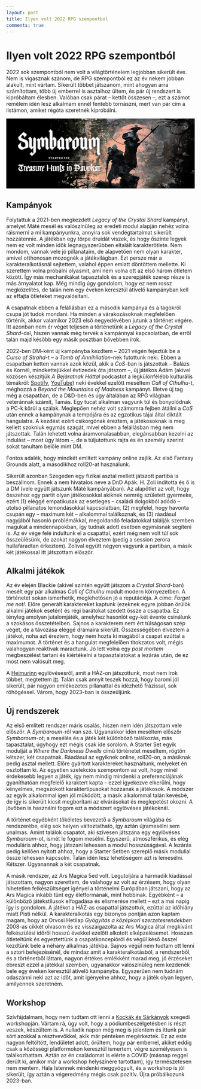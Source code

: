 ```yaml
---
layout: post
title: Ilyen volt 2022 RPG szempontból
comments: true
---
```


# Ilyen volt 2022 RPG szempontból

2022 sok szempontból nem volt a világtörténelem legjobban sikerült éve. Nem is 
vigasznak szánom, de RPG szempontból ez az év nekem jobban alakult, mint vártam. 
Sikerült többet játszanom, mint ahogyan arra számítottam, több új emberrel is 
asztalhoz ültem, és pár új rendszert is kipróbáltam élesben. Valóban csak párat 
– kettőt összesen –, ezt a számot remélem idén lesz alkalmam ennél fentebb 
tornászni, mert van pár cím a listámon, amiket régóta szeretnék kipróbálni.

![Symbaroum – Treasure Hunts in Davokar](/assets/sym-treasure-hunts.jpeg)


## Kampányok

Folytattuk a 2021-ben megkezdett _Legacy of the Crystal Shard_ kampányt, amelyet 
Máté mesél és valószínűleg az eredeti modul alapján nehéz volna ráismerni a mi 
kampányunkra, annyira sok vendégtartalmat sikerült hozzátennie. A játékban egy 
törpe druidát viszek, és hogy őszinte legyek nem ez volt minden idők 
legnagyszerűbben eltalált karakterötlete. Nem mondom, vannak vele jó 
pillanataim, de alapvetően nem olyan karakter, amivel otthonosan mozognék a 
játékvilágban. Ezt persze már a karakteralkotásnál sejtettem, valahol éppen 
emiatt döntöttem mellette. Ki szerettem volna próbálni olyasmit, ami nem volna 
ott az első három ötletem között. Így más mechanikákat tapasztalok és a 
szerepjáték szerep része is más árnyalatot kap. Még mindig úgy gondolom, hogy ez 
nem rossz megközelítés, de talán nem egy éveken keresztül átívelő kampányban 
kell az effajta ötleteket megvalósítani.

A csapatnak ebben a felállásban ez a második kampánya és a tagokról csupa jót 
tudok mondani. Ha minden a várakozásoknak megfelelően történik, akkor valamikor 
2023 első negyedévében jutunk a történet végére. Itt azonban nem ér véget 
teljesen a történetünk a _Legacy of the Crystal Shard_-dal, hiszen vannak még 
tervek a kampánnyal kapcsolatban, de erről talán majd később egy másik posztban 
bővebben írok.

2022-ben DM-ként új kampányba kezdtem – 2021 végén fejeztük be a 
_Curse of Strahd_-t – a _Tomb of Annihilation_-nek futottunk neki. Ebben a 
csapatban ketten vannak azok közül, akik a _CoS_-ban is játszottak – Balázs és 
Kornél, mindkettejükkel évtizedek óta játszom –, új játékos Ádám (akivel közösen 
készítjük _A Bejáratnak Háttal_ podcastot a legkülönfélébb kulturális témákról: 
[Spotify](https://open.spotify.com/show/2R20s491Qp11pIBlC291UC?si=995ceb7cf2924934), 
[YouTube](https://www.youtube.com/@abejaratnakhattalpodcast9040)) neki évekkel 
ezelőtt meséltem _Call of Cthulhu_-t, méghozzá a 
_Beyond the Mountains of Madness_ kampányt. Illetve új tag még a csapatban, de a 
D&D-ben és úgy általában az RPG világban veteránnak számít, Tamás. Egy tucat 
alkalman vagyunk túl és bonyolódnak a PC-k körül a szálak. Meglepően nehéz volt 
számomra fejben átállni a _CoS_ után ennek a kampánynak a tempójára és az 
egzotikus tájai által diktált hangulatra. A kezdést ezért csikorgónak éreztem, a 
játékosoknak is meg kellett szokniuk egymás szagát, mivel ebben a felállásban 
még nem játszottak. Talán lehetett volna áramvonalasabban, elegánsabban kezelni 
az indulást – most úgy látom –, de a túljutottunk rajta és én személy szerint 
sokat tanultam belőle mint DM. 

Fontos adalék, hogy mindkét említett kampány online zajlik. Az első Fantasy 
Grounds alatt, a másodikhoz roll20-at használunk.

Sikerült azonban Szegeden egy fizikai asztal mellett játszott partiba is 
beszállnom. Ennek a nem hivatalos neve a DnD Apák. H. Zoli indította és ő is a 
DM (vele együtt játszunk Máté kampányában). Az alapötlet az volt, hogy összehoz 
egy partit olyan játékosokkal akiknek nemrég született gyermeke, ezért (1) 
eléggé empatikusak az esetleges – családi dolgokból adódó – utolsó pillanatos 
lemondásokkal kapcsolatban, (2) megfelel, hogy havonta csupán egy – maximum két 
– alkalommal találkoznak, és (3) ráadásul nagyjából hasonló problémákkal, 
megoldandó feladatokkal találják szemben magukat a mindennapokban, így tudnak 
adott esetben egymásnak segíteni is. Az év vége felé indultunk el a csapattal, 
ezért még nem volt túl sok összeülésünk, de azokat nagyon élveztem (pedig a 
session zerora hullafáradtan érkeztem). Zolival együtt négyen vagyunk a 
partiban, a másik két játékossal itt játszottam először.


## Alkalmi játékok

Az év elején Blackie (akivel szintén együtt játszom a _Crystal Shard_-ban) 
mesélt egy pár alkalmas _Call of Cthulhu_ modult modern környezetben. A 
történetet sokan ismerhetik, meglehetősen jó a reputációja. A címe: 
_Forget me not!_. Előre generált karaktereket kaptunk (ezeknek egyre jobban 
örülök alkalmi játékok esetén) és régi barátokat szedett össze a csapatba. Ez 
tényleg amolyan jutalomjáték, amelyhez hasonlót egy-két évente csinálunk a 
szokásos összetételben. Sajnos a karakterem nem ért túlságosan szép véget, de a 
távozása eléggé drámaira sikerült. Összességében élveztem a játékot, noha azt 
éreztem, hogy nem hozta ki magából a csapat ezúttal a maximumot. A történet és a 
hangulat megfelelően titokzatos volt, mégis valahogyan reaktívak maradtunk. Jó 
lett volna egy _post mortem_ megbeszélést tartani és kiértékelni a 
tapasztalatokat a lezárás után, de ez most nem valósult meg.

A [Heimurinn](https://heimurinn.hu/) egylövésesről, amit a HÁZ-on játszottunk, 
most nem írok többet, megtettem 
[itt](https://szabosteve.github.io/2022/08/29/haz-2022.html). Talán csak annyit 
teszek hozzá, hogy baromi jól sikerült, pár nagyon emlékezetes pillanattal és 
idézhető frázissal, sok röhögéssel. Várom, hogy 2023-ban is összeüljünk.


## Új rendszerek

Az első említett rendszer máris csalás, hiszen nem idén játszottam vele először. 
A _Symbaroum_-ról van szó. Ugyanakkor idén meséltem először _Symbaroum_-ot; a 
mesélés és a játék két különböző találkozás, más tapasztalat, úgyhogy ezt mégis 
csak ide sorolom. A Starter Set egyik modulját a _Where the Darkness Dwells_ 
című történetet meséltem, rögtön kétszer, két csapatnak. Ráadásul az egyiknek 
online, roll20-on, a másiknak pedig asztal mellett. Előre gyártott karaktereket 
használtunk, melyeket én osztottam ki. Az egyetlen szelekciós szempontom az 
volt, hogy minél érdekesebb legyen a játék, így nem mindig mindenki a 
preferenciájának gyaníthatóan megfelelő karaktert kapta – ezzel igyekezve 
elkerülni, hogy kényelmes, megszokott karaktertípusokat hozzanak a játékosok. A 
módszer az egyik alkalommal igen jól működött, a másik alkalommal talán kevésbé, 
de így is sikerült kicsit megborítani az elvárásokat és meglepetést okozni. A 
jövőben is használni fogom ezt a módszert egylövéses játékoknál.

A történet egyébként tökéletes bevezető a _Symbaroum_ világába és rendszerébe, 
elég sok helyen változtatható, így aztán újramesélni sem unalmas. Amint találok 
csapatot, aki szívesen játszana egy egylövéses _Symbaroum_-ot, ismét le fogom 
mesélni. Egyszerű, atmoszférikus, és elég moduláris ahhoz, hogy játszani 
lehessen a modul hosszúságával. A lezárás pedig kellően nyitott ahhoz, hogy 
a Starter Setben szereplő másik modullal össze lehessen kapcsolni. Talán idén 
lesz lehetőségem azt is lemesélni. Kétszer. Ugyanannak a két csapatnak. 

A másik rendszer, az Ars Magica 5ed volt. Legutoljára a harmadik kiadással 
játszottam, nagyon szerettem, de valahogy az volt az érzésem, hogy olyan 
hihetetlen felkészültséget igényel a történelmi Európában játszani, hogy az Ars 
Magica inkább tűnt egy életformának, mint hobbinak. Egyébként – a különböző 
játékstílusok elfogadása és elismerése mellett – ezt a mai napig így is 
gondolom. A játékot a HÁZ-as csapattal játszottuk, ezúttal az időhiány miatt 
Pisti nélkül. A karakteralkotás egy bizonyos pontján azon kaptam magam, hogy az 
Orvosi Hetilap _Gyógyítás a középkori szerzetesrendekben_ 2008-as cikkét olvasom 
és ez visszaigazolta az Ars Magica által megkívánt felkészülési időről hosszú 
évekkel ezelőtt alkotott elképzelésemet. Hosszan ötleteltünk és egyeztettünk a 
csapatkoncepióról és végül késő ősszel kezdtünk bele a néhány alkalmas játékba. 
Sajnos végül nem tudtam ott lenni a sztori befejezésénél, de mindaz amit a 
karakteralkotásból, a rendszerből, és a történetből láttam, nagyon értékes 
emlékként marad meg, jó érzéseket ébreszt ezzel a játékkal szemben, ugyanakkor 
valószínűleg nem kezdenék bele egy éveken keresztül átívelő kampányba. 
Egyszerűen nem tudnám odaszánni neki azt az időt, amit igényelne ahhoz, hogy a 
játék olyan legyen, amilyennek szeretném. 


## Workshop

Szívfájdalmam, hogy nem tudtam ott lenni a 
[Kockák és Sárkányok](https://www.youtube.com/@KockakesSarkanyok) szegedi 
workshopján. Vártam rá, úgy volt, hogy a pódiumbeszélgetésben is részt 
veszek, készültem is. A nulladik napon még meg is jelentem és ittunk pár sört 
azokkal a résztvevőkkel, akik már pénteken megérkeztek. Ez az este nagyon 
feltöltött, lendületet adott, örültem, hogy pár emberrel, akiket eddig csak a 
közösségi platformokon keresztül ismertem, végre személyesen is találkozhattam. 
Aztán az én családomat is elérte a COVID (másnap reggel derült ki, amikor már a 
workshop helyszínére tartottam), így természetesen nem mentem. Hála Istennek 
mindenki meggyógyult, és a workshop is jól sikerült, így aztán a végeredmény 
mégis csak pozitív. Újra próbálkozunk 2023-ban.